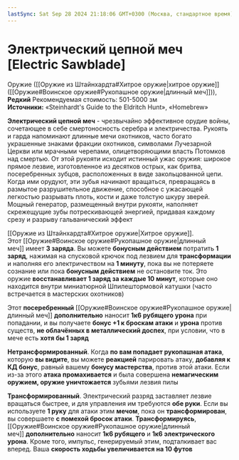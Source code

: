 ```yaml
---
lastSync: Sat Sep 28 2024 21:18:06 GMT+0300 (Москва, стандартное время)
---
```

# Электрический цепной меч [Electric Sawblade]

Оружие ([[Оружие из Штайнхардта#Хитрое оружие|хитрое оружие]] ([[Оружие#Воинское оружие#Рукопашное оружие|длинный меч]])), **Редкий**
Рекомендуемая стоимость: 501-5000 зм
**Источники:** «Steinhardt's Guide to the Eldritch Hunt», «Homebrew»

**Электрический цепной меч** - чрезвычайно эффективное орудие войны, сочетающее в себе смертоносность серебра и электричества. Рукоять и гарда напоминают длинные мечи охотников, часто богато украшенные знаками фракции охотников, символами Лучезарной Церкви или мрачными черепами, олицетворяющими власть Потомков над смертью. От этой рукояти исходит истинный ужас оружия: широкое прямое лезвие, изготовленное из десятков острых, как бритва, посеребренных зубцов, расположенных в виде закольцованной цепи. Когда ими орудуют, эти зубья начинают вращаться, превращаясь в размытое разрушительное движение, способное с ужасающей легкостью разрывать плоть, кости и даже толстую шкуру зверей. Мощный генератор, размещенный внутри рукояти, наполняет скрежещущие зубы потрескивающей энергией, придавая каждому срезу и разрыву гальванический эффект

[[Оружие из Штайнхардта#Хитрое оружие|Хитрое оружие]]. Этот [[Оружие#Воинское оружие#Рукопашное оружие|длинный меч]] имеет **3 заряда**. Вы можете **бонусным действием** потратить **1 заряд**, нажимая на спусковой крючок под лезвием для **трансформации** и наполняя его электричеством на **1 минуту**, пока вы не потеряете сознание или пока **бонусным действием** не остановите ток. Это оружие **восстанавливает 1 заряд за каждые 10 минут**, которые оно находится внутри миниатюрной Шпилештормовой катушки (часто встречается в мастерских охотников)

Этот **посеребренный** [[Оружие#Воинское оружие#Рукопашное оружие|длинный меч]] **дополнительно** наносит **1к6 рубящего урона** при попадании, и вы получаете **бонус +1 к броскам атаки** и **урона** против существ, **не облачённых в металлический доспех**, при условии, что в мече есть **хотя бы 1 заряд**

**Нетрансформированный**. Когда **по вам попадает рукопашная атака**, которую **вы видите**, вы можете **реакцией** парировать атаку, **добавляя к КД бонус**, равный вашему **бонусу мастерства**, против этой атаки. Если из-за этого **атака промахивается** и была совершена **немагическим оружием, оружие уничтожается** зубьями лезвия пилы

**Трансформированный**. Электрический разряд заставляет лезвие вращаться быстрее, и для управления им требуются **обе руки**. Если вы используете **1 руку** для атаки этим **мечом**, пока он **трансформирован**, вы совершаете **с помехой бросок атаки**. **Трансформируясь**, [[Оружие#Воинское оружие#Рукопашное оружие|длинный меч]] **дополнительно** наносит **1к6 рубящего** и **1к6 электрического урона**. Кроме того, импульс, генерируемый этим, подталкивает вас вперед. Ваша **скорость ходьбы увеличивается на 10 футов**